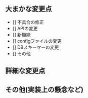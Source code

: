 <!-- Pull Request template-->
<!-- APIの追加をされる場合Swaggerの更新をお願いします -->

## 大まかな変更点

<!-- 変更項目にチェックをお願いします。 -->

- [] 不具合の修正
- [] APIの変更
- [] 新機能
- [] configファイルの変更
- [] DBスキーマーの変更
- [] その他

## 詳細な変更点


## その他(実装上の懸念など)